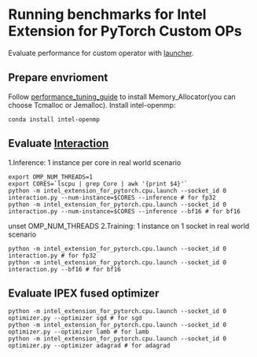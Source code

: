 # Running benchmarks for Intel Extension for PyTorch Custom OPs
Evaluate performance for custom operator with [launcher](../../../../tutorials/intro_launch.md).
## Prepare envrioment
Follow [performance_tuning_guide](../../../../tutorials/Performance_Tuning.md) to install Memory_Allocator(you can choose Tcmalloc or Jemalloc).
Install intel-openmp:

```
conda install intel-openmp
```

## Evaluate [Interaction](../../../../intel_extension_for_pytorch/nn/functional/interaction.py)

1.Inference: 1 instance per core in real world scenario

```
export OMP_NUM_THREADS=1
export CORES=`lscpu | grep Core | awk '{print $4}'`
python -m intel_extension_for_pytorch.cpu.launch --socket_id 0 interaction.py --num-instance=$CORES --inference # for fp32
python -m intel_extension_for_pytorch.cpu.launch --socket_id 0 interaction.py --num-instance=$CORES --inference --bf16 # for bf16
```
unset OMP_NUM_THREADS
2.Training: 1 instance on 1 socket in real world scenario

```
python -m intel_extension_for_pytorch.cpu.launch --socket_id 0 interaction.py # for fp32
python -m intel_extension_for_pytorch.cpu.launch --socket_id 0 interaction.py --bf16 # for bf16
```

## Evaluate IPEX fused optimizer
```
python -m intel_extension_for_pytorch.cpu.launch --socket_id 0 optimizer.py --optimizer sgd # for sgd
python -m intel_extension_for_pytorch.cpu.launch --socket_id 0 optimizer.py --optimizer lamb # for lamb
python -m intel_extension_for_pytorch.cpu.launch --socket_id 0 optimizer.py --optimizer adagrad # for adagrad
```
